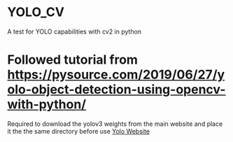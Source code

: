 # YOLO_CV
A test for YOLO capabilities with cv2 in python

# Followed tutorial from https://pysource.com/2019/06/27/yolo-object-detection-using-opencv-with-python/

Required to download the yolov3 weights from the main website and place it the the same directory before use
[Yolo Website](https://pjreddie.com/darknet/yolo/)
